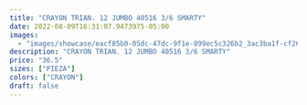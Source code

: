 ```yaml
---
title: "CRAYON TRIAN. 12 JUMBO 40516 3/6 SMARTY"
date: 2022-08-09T16:31:07.9473975-05:00
images:
  - "images/showcase/eacf85b0-05dc-47dc-9f1e-899ec5c326b2_3ac3ba1f-cf26-491f-ab76-3289b0058b9b.webp"
description: "CRAYON TRIAN. 12 JUMBO 40516 3/6 SMARTY"
price: "36.5"
sizes: ["PIEZA"]
colors: ["CRAYON"]
draft: false
---
```

